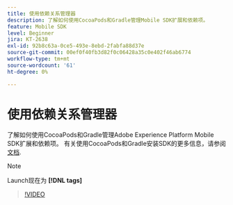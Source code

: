 ```yaml
---
title: 使用依赖关系管理器
description: 了解如何使用CocoaPods和Gradle管理Mobile SDK扩展和依赖项。
feature: Mobile SDK
level: Beginner
jira: KT-2638
exl-id: 92b8c63a-0ce5-493e-8ebd-2fabfa88d37e
source-git-commit: 00ef0f40fb3d82f0c06428a35c0e402f46ab6774
workflow-type: tm+mt
source-wordcount: '61'
ht-degree: 0%

---
```


# 使用依赖关系管理器

了解如何使用CocoaPods和Gradle管理Adobe Experience Platform Mobile SDK扩展和依赖项。 有关使用CocoaPods和Gradle安装SDK的更多信息，请参阅 [文档](https://developer.adobe.com/client-sdks/documentation/getting-started/get-the-sdk/).

>[!NOTE]
>
> Launch现在为 **[!DNL tags]**

>[!VIDEO](https://video.tv.adobe.com/v/26263/?learn=on)
